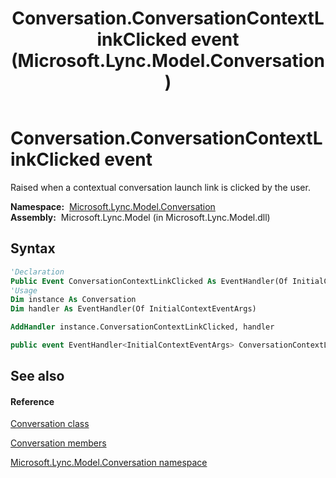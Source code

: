 ﻿---
title: Conversation.ConversationContextLinkClicked event (Microsoft.Lync.Model.Conversation)
TOCTitle: ConversationContextLinkClicked event
ms:assetid: E:Microsoft.Lync.Model.Conversation.Conversation.ConversationContextLinkClicked_DI_3_UC_OCS14MrefLyncWPF
ms:mtpsurl: https://msdn.microsoft.com/en-us/library/microsoft.lync.model.conversation.conversation.conversationcontextlinkclicked_di_3_uc_ocs14mreflyncwpf(v=office.15)
ms:contentKeyID: 48589995
ms.date: 07/28/2014
mtps_version: v=office.15
f1_keywords:
- Microsoft.Lync.Model.Conversation.Conversation.ConversationContextLinkClicked
dev_langs:
- CSharp
- JScript
- VB
- other
---

# Conversation.ConversationContextLinkClicked event

Raised when a contextual conversation launch link is clicked by the user.

**Namespace:**  [Microsoft.Lync.Model.Conversation](microsoft-lync-model-conversation-namespace_2.md)  
**Assembly:**  Microsoft.Lync.Model (in Microsoft.Lync.Model.dll)

## Syntax

``` vb
'Declaration
Public Event ConversationContextLinkClicked As EventHandler(Of InitialContextEventArgs)
'Usage
Dim instance As Conversation
Dim handler As EventHandler(Of InitialContextEventArgs)

AddHandler instance.ConversationContextLinkClicked, handler
```

``` csharp
public event EventHandler<InitialContextEventArgs> ConversationContextLinkClicked
```

## See also

#### Reference

[Conversation class](conversation-class-microsoft-lync-model-conversation_2.md)

[Conversation members](conversation-members-microsoft-lync-model-conversation_2.md)

[Microsoft.Lync.Model.Conversation namespace](microsoft-lync-model-conversation-namespace_2.md)

